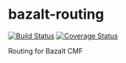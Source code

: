 bazalt-routing
==============

[![Build Status](https://travis-ci.org/esvit/bazalt-routing.png)](https://travis-ci.org/esvit/bazalt-routing) [![Coverage Status](https://coveralls.io/repos/esvit/bazalt-routing/badge.png)](https://coveralls.io/r/esvit/bazalt-routing)

Routing for Bazalt CMF